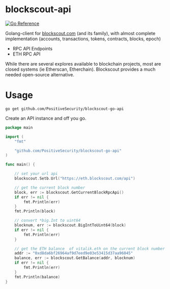 # blockscout-api
[![Go Reference](https://pkg.go.dev/badge/github.com/PositiveSecurity/blockscout-go-api.svg)](https://pkg.go.dev/github.com/PositiveSecurity/blockscout-go-api)

Golang-client for [blockscout.com](https://www.blockscout.com/) (and its family), with almost complete implementation (accounts, transactions, tokens, contracts, blocks, epoch)

- RPC API Endpoints
- ETH RPC API

While there are several explores available to blockchain projects, most are closed systems (ie Etherscan, Etherchain). Blockscout provides a much needed open-source alternative.

# Usage

```
go get github.com/PositiveSecurity/blockscout-go-api
```

Create an API instance and off you go.

```go
package main

import (
	"fmt"

	"github.com/PositiveSecurity/blockscout-go-api"
)

func main() {

	// set your url api
	blockscout.Setb.Url("https://eth.blockscout.com/api")

	// get the current block number
	block, err := blockscout.GetCurrentBlockRpcApi()
	if err != nil {
		fmt.Println(err)
	}
	fmt.Println(block)

	// convert *big.Int to uint64
	blocknum, err := blockscout.BigIntToUint64(block)
	if err != nil {
		fmt.Println(err)
	}

	// get the ETH balance  of vitalik.eth on the current block number
	addr := "0xd8da6bf26964af9d7eed9e03e53415d37aa96045"
	balance, err := blockscout.GetBalance(addr, blocknum)
	if err != nil {
		fmt.Println(err)
	}
	fmt.Println(balance)
}
```
